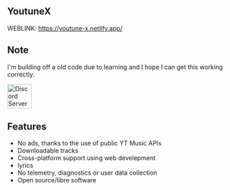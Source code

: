 ## YoutuneX

WEBLINK: https://youtune-x.netlify.app/

## Note

I'm building off a old code due to learning and I hope I can get this working correctly.


<a href="https://discord.gg/5ffjANRgFP"><img alt="Discord Server" height="56" src="https://cdn.jsdelivr.net/npm/@intergrav/devins-badges@3/assets/cozy/social/discord-plural_vector.svg"></a>


##  Features

-  No ads, thanks to the use of public YT  Music APIs
- Downloadable tracks
- Cross-platform  support using web develepment
-  lyrics
-  No telemetry, diagnostics or user data collection
- Open source/libre software

